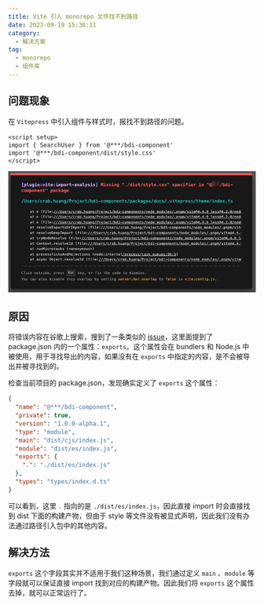 ```yaml
---
title: Vite 引入 monorepo 文件找不到路径
date: 2023-09-19 15:36:11
category:
  - 解决方案
tag:
  - monorepo
  - 组件库
---
```


## 问题现象

在 `Vitepress` 中引入组件与样式时，报找不到路径的问题。

```vue
<script setup>
import { SearchUser } from '@***/bdi-component'
import '@***/bdi-component/dist/style.css'
</script>
```

![image-20230919152008988](./img/image-20230919152008988.png)

## 原因

将错误内容在谷歌上搜索，搜到了一条类似的 [issue](https://github.com/vitejs/vite/issues/1505#issuecomment-758824346)，这里面提到了 package.json 内的一个属性：`exports`。这个属性会在 bundlers 和 Node.js 中被使用，用于寻找导出的内容，如果没有在 `exports` 中指定的内容，是不会被导出并被寻找到的。

检查当前项目的 package.json，发现确实定义了 `exports` 这个属性：

```json
{
  "name": "@***/bdi-component",
  "private": true,
  "version": "1.0.0-alpha.1",
  "type": "module",
  "main": "dist/cjs/index.js",
  "module": "dist/es/index.js",
  "exports": {
    ".": "./dist/es/index.js"
  },
  "types": "types/index.d.ts"
}
```

可以看到，这里 `.` 指向的是 `./dist/es/index.js`，因此直接 import 时会直接找到 dist 下面的构建产物，但由于 style 等文件没有被显式声明，因此我们没有办法通过路径引入包中的其他内容。

## 解决方法

`exports` 这个字段其实并不适用于我们这种场景，我们通过定义 `main` 、`module` 等字段就可以保证直接 import 找到对应的构建产物。因此我们将 `exports` 这个属性去掉，就可以正常运行了。
